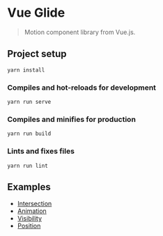 # Vue Glide

> Motion component library from Vue.js.

## Project setup
```
yarn install
```

### Compiles and hot-reloads for development
```
yarn run serve
```

### Compiles and minifies for production
```
yarn run build
```

### Lints and fixes files
```
yarn run lint
```

## Examples

- [Intersection](https://github.com/mrcsmcln/vue-glide/tree/master/examples/intersection)
- [Animation](https://github.com/mrcsmcln/vue-glide/tree/master/examples/animation)
- [Visibility](https://github.com/mrcsmcln/vue-glide/tree/master/examples/visibility)
- [Position](https://github.com/mrcsmcln/vue-glide/tree/master/examples/position)

